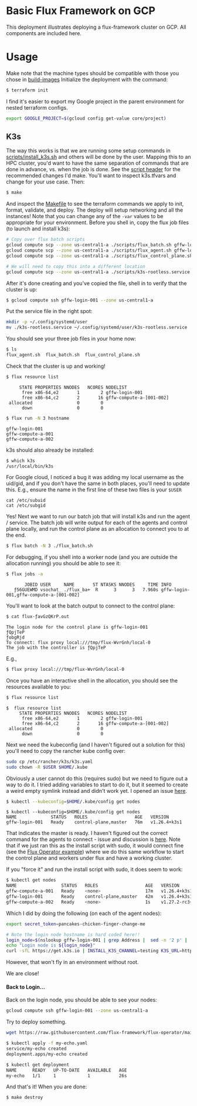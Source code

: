 # Basic Flux Framework on GCP

This deployment illustrates deploying a flux-framework cluster on GCP.
All components are included here.

# Usage

Make note that the machine types should be compatible with those you chose in [build-images](../../build-images)
Initialize the deployment with the command:

```bash
$ terraform init
```

I find it's easier to export my Google project in the parent environment for nested terraform configs.

```bash
export GOOGLE_PROJECT=$(gcloud config get-value core/project)
```

## K3s

The way this works is that we are running some setup commands in [scripts/install_k3s.sh](scripts/install_k3s.sh)
and others will be done by the user. Mapping this to an HPC cluster, you'd want to have the same separation
of commands that are done in advance, vs. when the job is done. See the [script header](scripts/flux_job.sh)
for the recommended changes I'd make. You'll want to inspect k3s.tfvars and change for your use case. Then:

```bash
$ make
```

And inspect the [Makefile](Makefile) to see the terraform commands we apply
to init, format, validate, and deploy. The deploy will setup networking and all the instances! Note that
you can change any of the `-var` values to be appropriate for your environment.
Before you shell in, copy the flux job files (to launch and install k3s):

```bash
# Copy over flux batch scripts
gcloud compute scp --zone us-central1-a ./scripts/flux_batch.sh gffw-login-001:~/flux_batch.sh
gcloud compute scp --zone us-central1-a ./scripts/flux_agent.sh gffw-login-001:~/flux_agent.sh
gcloud compute scp --zone us-central1-a ./scripts/flux_control_plane.sh gffw-login-001:~/flux_control_plane.sh

# We will need to copy this into a different location
gcloud compute scp --zone us-central1-a ./scripts/k3s-rootless.service gffw-login-001:~/k3s-rootless.service
```

After it's done creating and you've copied the file, shell in to verify that the cluster is up:

```bash
$ gcloud compute ssh gffw-login-001 --zone us-central1-a
```

Put the service file in the right spot:

```bash
mkdir -p ~/.config/systemd/user
mv ./k3s-rootless.service ~/.config/systemd/user/k3s-rootless.service
```

You should see your three job files in your home now:

```bash
$ ls
flux_agent.sh  flux_batch.sh  flux_control_plane.sh
```

Check that the cluster is up and working!

```bash
$ flux resource list
```
```console
     STATE PROPERTIES NNODES   NCORES NODELIST
      free x86-64,e2       1        2 gffw-login-001
      free x86-64,c2       2       16 gffw-compute-a-[001-002]
 allocated                 0        0 
      down                 0        0 
```
```bash
$ flux run -N 3 hostname
```
```console
gffw-login-001
gffw-compute-a-001
gffw-compute-a-002
```

k3s should also already be installed:

```bash
$ which k3s
/usr/local/bin/k3s
```

For Google cloud, I noticed a bug it was adding my local username as the uid/gid, and
if you don't have the same in both places, you'll need to update this. E.g.,
ensure the name in the first line of these two files is your `$USER`

```
cat /etc/subuid
cat /etc/subgid
```

Yes! Next we want to run our batch job that will install k3s and run the agent / service.
The batch job will write output for each of the agents and control plane locally,
and run the control plane as an allocation to connect you to at the end.

```bash
$ flux batch -N 3 ./flux_batch.sh
```

For debugging, if you shell into a worker node (and you are outside the allocation
running) you should be able to see it:

```bash
$ flux jobs -a
```
```console
       JOBID USER     NAME       ST NTASKS NNODES     TIME INFO
   ƒ56GUEWMD vsochat_ ./flux_ba+  R      3      3   7.960s gffw-login-001,gffw-compute-a-[001-002]
```

You'll want to look at the batch output to connect to the control plane:

```bash
$ cat flux-ƒavGzQKrP.out 
```
```console
The login node for the control plane is gffw-login-001
ƒQpjTeP
ƒobgRjd
To connect: flux proxy local:///tmp/flux-WvrGnh/local-0
The job with the controller is ƒQpjTeP
```

E.g.,

```bash
$ flux proxy local:///tmp/flux-WvrGnh/local-0
```

Once you have an interactive shell in the allocation, you should see the resources available to you:

```bash
$ flux resource list
```
```console
$  flux resource list
     STATE PROPERTIES NNODES   NCORES NODELIST
      free x86-64,e2       1        2 gffw-login-001
      free x86-64,c2       2       16 gffw-compute-a-[001-002]
 allocated                 0        0 
      down                 0        0 
```

Next we need the kubeconfig (and I haven't figured out a solution for this) you'll need to copy the rancher
kube config over:

```bash
sudo cp /etc/rancher/k3s/k3s.yaml 
sudo chown -R $USER $HOME/.kube
```

Obviously a user cannot do this (requires sudo) but we need to figure out a way to do
it. I tried adding variables to start to do it, but it seemed to create a weird empty symlink
instead and didn't work yet. I opened an issue [here](https://github.com/k3s-io/k3s/discussions/7615).

```bash
$ kubectl --kubeconfig=$HOME/.kube/config get nodes
```
```console
$ kubectl --kubeconfig=$HOME/.kube/config get nodes
NAME             STATUS   ROLES                  AGE   VERSION
gffw-login-001   Ready    control-plane,master   76m   v1.26.4+k3s1
```

That indicates the master is ready. I haven't figured out the correct command for the agents to connect -
issue and discussion is [here](https://github.com/k3s-io/k3s/discussions/7615#discussioncomment-6015834).
Note that if we just ran this as the install script with sudo, it would connect fine 
(see the [Flux Operator example](https://github.com/flux-framework/flux-operator/tree/main/examples/nested/k3s/basic))
where we do this same workflow to start the control plane and workers under flux and have
a working cluster.

If you "force it" and run the install script with sudo, it does seem to work:

```bash
$ kubectl get nodes
NAME                 STATUS   ROLES                  AGE   VERSION
gffw-compute-a-001   Ready    <none>                 17m   v1.26.4+k3s1
gffw-login-001       Ready    control-plane,master   42m   v1.26.4+k3s1
gffw-compute-a-002   Ready    <none>                 1s    v1.27.2-rc3+k3s1
```

Which I did by doing the following (on each of the agent nodes):

```bash
export secret_token=pancakes-chicken-finger-change-me

# Note the login node hostname is hard coded here!!
login_node=$(nslookup gffw-login-001 | grep Address |  sed -n '2 p' |  sed 's/Address: //g')
echo "Login node is ${login_node}"
curl -sfL https://get.k3s.io | INSTALL_K3S_CHANNEL=testing K3S_URL=https://${login_node}:6443 K3S_TOKEN=${secret_token} sh -
```

However, that won't fly in an environment without root.

We are close!

#### Back to Login...

Back on the login node, you should be able to see your nodes:

```bash
gcloud compute ssh gffw-login-001 --zone us-central1-a
```

Try to deploy something.

```bash
wget https://raw.githubusercontent.com/flux-framework/flux-operator/main/examples/nested/k3s/basic/my-echo.yaml
```
```bash
$ kubectl apply -f my-echo.yaml 
service/my-echo created
deployment.apps/my-echo created
```
```bash
$ kubectl get deployment
NAME      READY   UP-TO-DATE   AVAILABLE   AGE
my-echo   1/1     1            1           26s
```

And that's it! When you are done:

```bash
$ make destroy
```
